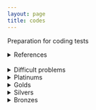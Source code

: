 ```yaml
---
layout: page
title: codes
---
```


Preparation for coding tests  
<details>
<summary class='reference'>References</summary>
<div markdown="1">
* [문제 리스트](https://covenant.tistory.com/224)  
* [파이썬 sys 입력 받기](https://velog.io/@yeseolee/Python-%ED%8C%8C%EC%9D%B4%EC%8D%AC-%EC%9E%85%EB%A0%A5-%EC%A0%95%EB%A6%ACsys.stdin.readline)
* [최단경로 알고리즘-다익스트라,벨만포드,플로이드](https://velog.io/@ehdrms2034/%EC%95%8C%EA%B3%A0%EB%A6%AC%EC%A6%98-%EC%B5%9C%EB%8B%A8-%EA%B2%BD%EB%A1%9C-%EC%95%8C%EA%B3%A0%EB%A6%AC%EC%A6%98-%EB%8B%A4%EC%9D%B5%EC%8A%A4%ED%8A%B8%EB%9D%BC-%EB%B2%A8%EB%A7%8C-%ED%8F%AC%EB%93%9C-%ED%94%8C%EB%A1%9C%EC%9D%B4%EB%93%9C-%EC%95%8C%EA%B3%A0%EB%A6%AC%EC%A6%98)
* [Priority queue](https://velog.io/@mein-figur/Python%EC%9A%B0%EC%84%A0%EC%88%9C%EC%9C%84-%ED%81%90-heapq)
* [MST-크루스칼,프림](https://velog.io/@ready2start/Python-MST-%EC%95%8C%EA%B3%A0%EB%A6%AC%EC%A6%98)
</div>
</details>


<br>

<details>
<summary class="difficult">Difficult problems</summary>
<div markdown="1">
{% for post in site.posts %}
  {% if post.tags contains "codes" %}
    {% if post.star %}
  * [ {{ post.title }} ]({{ post.url }})
    {% endif %}
  {% endif %}
{% endfor %}
</div>
</details>

<details>
<summary class="platinum">Platinums</summary>
<div markdown="1">
{% for post in site.posts %}
  {% if post.tags contains "codes" %}
    {% if post.level contains "platinum" %}
  * [ {{ post.title }} ]({{ post.url }})
    {% endif %}
  {% endif %}
{% endfor %}
</div>
</details>

<details>
<summary class="gold">Golds</summary> 
<div markdown="1">
{% for post in site.posts %}
  {% if post.tags contains "codes" %}
    {% if post.level contains "gold" %}
  * [ {{ post.title }} ]({{ post.url }})
    {% endif %}
  {% endif %}
{% endfor %}
</div>
</details>


<details>
<summary class="silver">Silvers</summary>
<div markdown="1">
{% for post in site.posts %}
  {% if post.tags contains "codes" %}
    {% if post.level contains "silver" %}
  * [ {{ post.title }} ]({{ post.url }})
    {% endif %}
  {% endif %}
{% endfor %}
</div>
</details>

<details>
<summary class="bronze">Bronzes</summary>
<div markdown="1">
{% for post in site.posts %}
  {% if post.tags contains "codes" %}
    {% if post.level contains "bronze" %}
  * [ {{ post.title }} ]({{ post.url }})
    {% endif %}
  {% endif %}
{% endfor %}
</div>
</details>